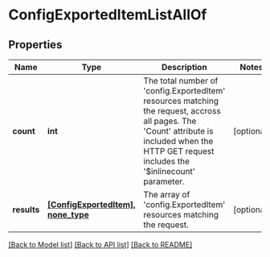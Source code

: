 # ConfigExportedItemListAllOf

## Properties
Name | Type | Description | Notes
------------ | ------------- | ------------- | -------------
**count** | **int** | The total number of &#39;config.ExportedItem&#39; resources matching the request, accross all pages. The &#39;Count&#39; attribute is included when the HTTP GET request includes the &#39;$inlinecount&#39; parameter. | [optional] 
**results** | [**[ConfigExportedItem], none_type**](ConfigExportedItem.md) | The array of &#39;config.ExportedItem&#39; resources matching the request. | [optional] 

[[Back to Model list]](../README.md#documentation-for-models) [[Back to API list]](../README.md#documentation-for-api-endpoints) [[Back to README]](../README.md)


